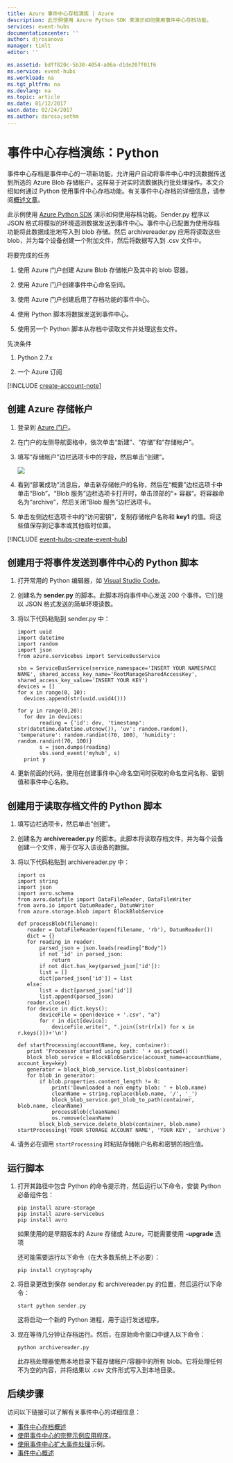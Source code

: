 ```yaml
---
title: Azure 事件中心存档演练 | Azure
description: 此示例使用 Azure Python SDK 来演示如何使用事件中心存档功能。
services: event-hubs
documentationcenter: ''
author: djrosanova
manager: timlt
editor: ''

ms.assetid: bdff820c-5b38-4054-a06a-d1de207f01f6
ms.service: event-hubs
ms.workload: na
ms.tgt_pltfrm: na
ms.devlang: na
ms.topic: article
ms.date: 01/12/2017
wacn.date: 02/24/2017
ms.author: darosa;sethm
---
```


# 事件中心存档演练：Python
事件中心存档是事件中心的一项新功能，允许用户自动将事件中心中的流数据传送到所选的 Azure Blob 存储帐户。这样易于对实时流数据执行批处理操作。本文介绍如何通过 Python 使用事件中心存档功能。有关事件中心存档的详细信息，请参阅[概述文章](/documentation/articles/event-hubs-archive-overview/)。

此示例使用 [Azure Python SDK](/develop/python/) 演示如何使用存档功能。Sender.py 程序以 JSON 格式将模拟的环境遥测数据发送到事件中心。事件中心已配置为使用存档功能将此数据成批地写入到 blob 存储。然后 archivereader.py 应用将读取这些 blob，并为每个设备创建一个附加文件，然后将数据写入到 .csv 文件中。

将要完成的任务

1. 使用 Azure 门户创建 Azure Blob 存储帐户及其中的 blob 容器。

2. 使用 Azure 门户创建事件中心命名空间。

3. 使用 Azure 门户创建启用了存档功能的事件中心。

4. 使用 Python 脚本将数据发送到事件中心。

5. 使用另一个 Python 脚本从存档中读取文件并处理这些文件。

先决条件

1.  Python 2.7.x

2.  一个 Azure 订阅

[!INCLUDE [create-account-note](../../includes/create-account-note.md)]

## 创建 Azure 存储帐户

1. 登录到 [Azure 门户][Azure portal]。
2. 在门户的左侧导航窗格中，依次单击“新建”、“存储”和“存储帐户”。
3. 填写“存储帐户”边栏选项卡中的字段，然后单击“创建”。

   ![][1]  

4. 看到“部署成功”消息后，单击新存储帐户的名称，然后在“概要”边栏选项卡中单击“Blob”。“Blob 服务”边栏选项卡打开时，单击顶部的“+ 容器”。将容器命名为“archive”，然后关闭“Blob 服务”边栏选项卡。
5. 单击左侧边栏选项卡中的“访问密钥”，复制存储帐户名称和 **key1** 的值。将这些值保存到记事本或其他临时位置。

[!INCLUDE [event-hubs-create-event-hub](../../includes/event-hubs-create-event-hub.md)]

## 创建用于将事件发送到事件中心的 Python 脚本
1. 打开常用的 Python 编辑器，如 [Visual Studio Code][Visual Studio Code]。

2. 创建名为 **sender.py** 的脚本。此脚本将向事件中心发送 200 个事件。它们是以 JSON 格式发送的简单环境读数。

3. 将以下代码粘贴到 sender.py 中：

    ```
    import uuid
    import datetime
    import random
    import json
    from azure.servicebus import ServiceBusService

    sbs = ServiceBusService(service_namespace='INSERT YOUR NAMESPACE NAME', shared_access_key_name='RootManageSharedAccessKey', shared_access_key_value='INSERT YOUR KEY')
    devices = []
    for x in range(0, 10):
      devices.append(str(uuid.uuid4()))

    for y in range(0,20):
      for dev in devices:
           reading = {'id': dev, 'timestamp': str(datetime.datetime.utcnow()), 'uv': random.random(), 'temperature': random.randint(70, 100), 'humidity': random.randint(70, 100)}
           s = json.dumps(reading)
           sbs.send_event('myhub', s)
      print y
    ```

4. 更新前面的代码，使用在创建事件中心命名空间时获取的命名空间名称、密钥值和事件中心名称。

## 创建用于读取存档文件的 Python 脚本

1. 填写边栏选项卡，然后单击“创建”。

2. 创建名为 **archivereader.py** 的脚本。此脚本将读取存档文件，并为每个设备创建一个文件，用于仅写入该设备的数据。

3. 将以下代码粘贴到 archivereader.py 中：

    ```
    import os
    import string
    import json
    import avro.schema
    from avro.datafile import DataFileReader, DataFileWriter
    from avro.io import DatumReader, DatumWriter
    from azure.storage.blob import BlockBlobService

    def processBlob(filename):
       reader = DataFileReader(open(filename, 'rb'), DatumReader())
       dict = {}
       for reading in reader:
           parsed_json = json.loads(reading["Body"])
           if not 'id' in parsed_json:
               return
           if not dict.has_key(parsed_json['id']):
           list = []
           dict[parsed_json['id']] = list
       else:
           list = dict[parsed_json['id']]
           list.append(parsed_json)
       reader.close()
       for device in dict.keys():
           deviceFile = open(device + '.csv', "a")
           for r in dict[device]:
               deviceFile.write(", ".join([str(r[x]) for x in r.keys()])+'\n')

    def startProcessing(accountName, key, container):
       print 'Processor started using path: ' + os.getcwd()
       block_blob_service = BlockBlobService(account_name=accountName, account_key=key)
       generator = block_blob_service.list_blobs(container)
       for blob in generator:
           if blob.properties.content_length != 0:
               print('Downloaded a non empty blob: ' + blob.name)
               cleanName = string.replace(blob.name, '/', '_')
               block_blob_service.get_blob_to_path(container, blob.name, cleanName)
               processBlob(cleanName)
               os.remove(cleanName)
           block_blob_service.delete_blob(container, blob.name)
    startProcessing('YOUR STORAGE ACCOUNT NAME', 'YOUR KEY', 'archive')
    ```

4. 请务必在调用 `startProcessing` 时粘贴存储帐户名称和密钥的相应值。

## 运行脚本

1. 打开其路径中包含 Python 的命令提示符，然后运行以下命令，安装 Python 必备组件包：

    ```
    pip install azure-storage
    pip install azure-servicebus
    pip install avro
    ```

    如果使用的是早期版本的 Azure 存储或 Azure，可能需要使用 **-upgrade** 选项

    还可能需要运行以下命令（在大多数系统上不必要）： 

    ```
    pip install cryptography
    ```

2. 将目录更改到保存 sender.py 和 archivereader.py 的位置，然后运行以下命令：

    ```
    start python sender.py
    ```

    这将启动一个新的 Python 进程，用于运行发送程序。

3. 现在等待几分钟让存档运行。然后，在原始命令窗口中键入以下命令：

    ```
    python archivereader.py
    ```

    此存档处理器使用本地目录下载存储帐户/容器中的所有 blob。它将处理任何不为空的内容，并将结果以 .csv 文件形式写入到本地目录。

## 后续步骤

访问以下链接可以了解有关事件中心的详细信息：

* [事件中心存档概述][Overview of Event Hubs Archive]
* [使用事件中心的完整示例应用程序][sample application that uses Event Hubs]。
* [使用事件中心扩大事件处理][Scale out Event Processing with Event Hubs]示例。
* [事件中心概述][Event Hubs overview]

[Azure portal]: https://portal.azure.cn/
[Overview of Event Hubs Archive]: /documentation/articles/event-hubs-archive-overview/
[1]: ./media/event-hubs-archive-python/event-hubs-python1.png
[About Azure storage accounts]: ../storage/storage-create-storage-account.md
[Visual Studio Code]: https://code.visualstudio.com/
[Event Hubs overview]: ./event-hubs-overview.md
[sample application that uses Event Hubs]: https://code.msdn.microsoft.com/Service-Bus-Event-Hub-286fd097
[Scale out Event Processing with Event Hubs]: https://code.msdn.microsoft.com/Service-Bus-Event-Hub-45f43fc3

<!---HONumber=Mooncake_0220_2017-->
<!-- Update_Description: update meta properties; wording update; update link reference -->